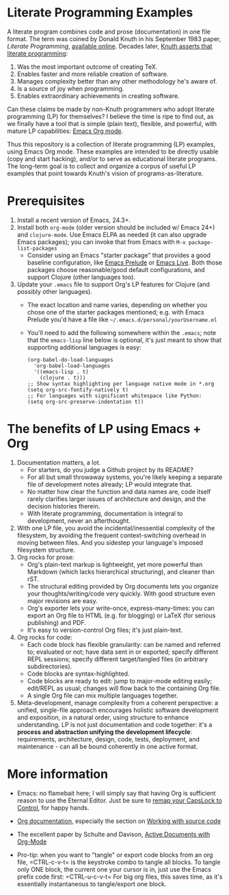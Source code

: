 Literate Programming Examples
=============================

A literate program combines code and prose (documentation) in one file
format. The term was coined by Donald Knuth in his September 1983
paper, *Literate Programming*,
[available online](http://literateprogramming.com/knuthweb.pdf). Decades
later,
[Knuth asserts that literate programming](http://www.informit.com/articles/article.aspx?p=1193856):

1. Was the most important outcome of creating TeX.
2. Enables faster and more reliable creation of software.
3. Manages complexity better than any other methodology he's aware of.
4. Is a source of joy when programming.
5. Enables extraordinary achievements in creating software.

Can these claims be made by non-Knuth programmers who adopt literate
programming (LP) for themselves? I believe the time is ripe to find
out, as we finally have a tool that is simple (plain text), flexible,
and powerful, with mature LP capabilities:
[Emacs Org mode](http://orgmode.org).

Thus this repository is a collection of literate programming (LP)
examples, using Emacs Org mode.  These examples are intended to be
directly usable (copy and start hacking), and/or to serve as
educational literate programs.  The long-term goal is to collect and
organize a corpus of useful LP examples that point towards Knuth's
vision of programs-as-literature.


Prerequisites
=============

1. Install a recent version of Emacs, 24.3+.
2. Install both `org-mode` (older version should be included w/ Emacs
   24+) and `clojure-mode`.  Use Emacs ELPA as needed (it can also
   upgrade Emacs packages); you can invoke that from Emacs with
   `M-x package-list-packages`
   - Consider using an Emacs "starter package" that provides a good
     baseline configuration, like
     [Emacs Prelude](http://batsov.com/prelude/) or
     [Emacs Live](http://overtone.github.io/emacs-live/).  Both those
     packages choose reasonable/good default configurations, and
     support Clojure (other languages too).
3. Update your `.emacs` file to support Org's LP features for Clojure
   (and possibly other languages). 
   - The exact location and name varies, depending on whether you
     chose one of the starter packages mentioned; e.g. with Emacs
     Prelude you'd have a file like
     `~/.emacs.d/personal/yourUsername.el`
   - You'll need to add the following somewhere within the `.emacs`;
     note that the `emacs-lisp` line below is optional, it's just
     meant to show that supporting additional languages is easy:

     ```elisp
     (org-babel-do-load-languages
       'org-babel-load-languages
       '((emacs-lisp . t)
         (clojure . t)))
     ;; Show syntax highlighting per language native mode in *.org
     (setq org-src-fontify-natively t)
     ;; For languages with significant whitespace like Python:
     (setq org-src-preserve-indentation t))
     ```


The benefits of LP using Emacs + Org
====================================

1. Documentation matters, a lot.
   - For starters, do you judge a Github project by its README?
   - For all but small throwaway systems, you're likely keeping a
     separate file of development notes already; LP would integrate
     that.
   - No matter how clear the function and data names are, code itself
     rarely clarifies larger issues of architecture and design, and
     the decision histories therein.
   - With literate programming, documentation is integral to
     development, never an afterthought.
2. With one LP file, you avoid the incidental/inessential complexity
   of the filesystem, by avoiding the frequent context-switching
   overhead in moving between files.  And you sidestep your language's
   imposed filesystem structure.
3. Org rocks for prose:
   - Org's plain-text markup is lightweight, yet more powerful than
     Markdown (which lacks hierarchical structuring), and cleaner than
     rST.
   - The structural editing provided by Org documents lets you
     organize your thoughts/writing/code very quickly.  With good
     structure even major revisions are easy.
   - Org's exporter lets your write-once, express-many-times: you
     can export an Org file to HTML (e.g. for blogging) or LaTeX (for
     serious publishing) and PDF.
   - It's easy to version-control Org files; it's just plain-text.
4. Org rocks for code:
   - Each code block has flexible granularity: can be named and
     referred to; evaluated or not; have data sent in or exported;
     specify different REPL sessions; specify different target/tangled
     files (in arbitrary subdirectories).
   - Code blocks are syntax-highlighted.
   - Code blocks are ready to edit: jump to major-mode editing easily;
     edit/REPL as usual; changes will flow back to the containing Org
     file.
   - A single Org file can mix multiple languages together.
5. Meta-development, manage complexity from a coherent perspective: a
   unified, single-file approach encourages holistic software
   development and exposition, in a natural order, using structure to
   enhance understanding.  LP is not just documentation and code
   together: it's a **process and abstraction unifying the development
   lifecycle**: requirements, architecture, design, code, tests,
   deployment, and maintenance - can all be bound coherently in one
   active format.


More information
================

- Emacs: no flamebait here; I will simply say that having Org is
  sufficient reason to use the Eternal Editor.  Just be sure to
  [remap your CapsLock to Control](http://www.emacswiki.org/emacs/MovingTheCtrlKey),
  for happy hands.
- [Org documentation](http://orgmode.org/org.html), especially the
  section on
  [Working with source code](http://orgmode.org/org.html#Working-With-Source-Code)
- The excellent paper by Schulte and Davison,
  [Active Documents with Org-Mode](http://www.cs.unm.edu/~eschulte/data/CISE-13-3-SciProg.pdf)

- Pro-tip: when you want to "tangle" or export code blocks from an org
  file, =CTRL-c-v-t= is the keystroke combo to tangle all blocks.  To
  tangle only ONE block, the current one your cursor is in, just use
  the Emacs prefix code first: =CTRL-u-c-v-t= For big org files, this
  saves time, as it's essentially instantaneous to tangle/export one
  block.

